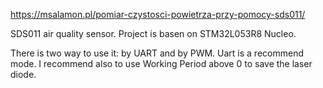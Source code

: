 https://msalamon.pl/pomiar-czystosci-powietrza-przy-pomocy-sds011/

SDS011 air quality sensor.
Project is basen on STM32L053R8 Nucleo.

There is two way to use it: by UART and by PWM. Uart is a recommend mode. I recommend also to use Working Period above 0 to save the laser diode.
